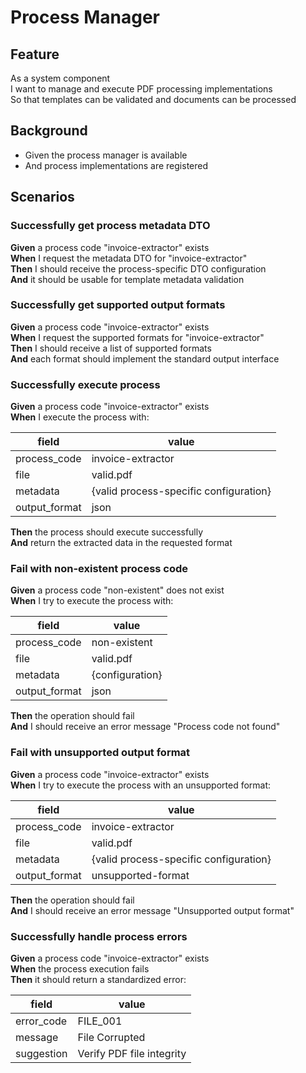 # Process Manager

## Feature

As a system component  
I want to manage and execute PDF processing implementations  
So that templates can be validated and documents can be processed

## Background

- Given the process manager is available
- And process implementations are registered

## Scenarios

### Successfully get process metadata DTO

**Given** a process code "invoice-extractor" exists  
**When** I request the metadata DTO for "invoice-extractor"  
**Then** I should receive the process-specific DTO configuration  
**And** it should be usable for template metadata validation

### Successfully get supported output formats

**Given** a process code "invoice-extractor" exists  
**When** I request the supported formats for "invoice-extractor"  
**Then** I should receive a list of supported formats  
**And** each format should implement the standard output interface

### Successfully execute process

**Given** a process code "invoice-extractor" exists  
**When** I execute the process with:

| field         | value                                  |
| ------------- | -------------------------------------- |
| process_code  | invoice-extractor                      |
| file          | valid.pdf                              |
| metadata      | {valid process-specific configuration} |
| output_format | json                                   |

**Then** the process should execute successfully  
**And** return the extracted data in the requested format

### Fail with non-existent process code

**Given** a process code "non-existent" does not exist  
**When** I try to execute the process with:

| field         | value           |
| ------------- | --------------- |
| process_code  | non-existent    |
| file          | valid.pdf       |
| metadata      | {configuration} |
| output_format | json            |

**Then** the operation should fail  
**And** I should receive an error message "Process code not found"

### Fail with unsupported output format

**Given** a process code "invoice-extractor" exists  
**When** I try to execute the process with an unsupported format:

| field         | value                                  |
| ------------- | -------------------------------------- |
| process_code  | invoice-extractor                      |
| file          | valid.pdf                              |
| metadata      | {valid process-specific configuration} |
| output_format | unsupported-format                     |

**Then** the operation should fail  
**And** I should receive an error message "Unsupported output format"

### Successfully handle process errors

**Given** a process code "invoice-extractor" exists  
**When** the process execution fails  
**Then** it should return a standardized error:

| field      | value                     |
| ---------- | ------------------------- |
| error_code | FILE_001                  |
| message    | File Corrupted            |
| suggestion | Verify PDF file integrity |
